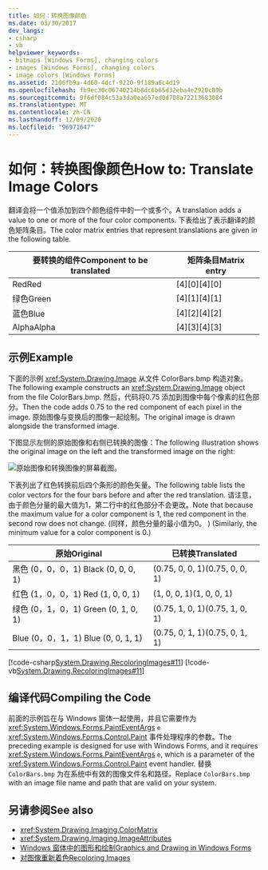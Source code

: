 ```yaml
---
title: 如何：转换图像颜色
ms.date: 03/30/2017
dev_langs:
- csharp
- vb
helpviewer_keywords:
- bitmaps [Windows Forms], changing colors
- images [Windows Forms], changing colors
- image colors [Windows Forms]
ms.assetid: 2106fb9a-4d60-4dcf-9220-9f189a6c4d19
ms.openlocfilehash: fb9ec30c06740214b8dc6b65d32eba4e2920c89b
ms.sourcegitcommit: 9f6df084c53a3da0ea657ed0d708a72213683084
ms.translationtype: MT
ms.contentlocale: zh-CN
ms.lasthandoff: 12/09/2020
ms.locfileid: "96971647"
---
```

# <a name="how-to-translate-image-colors"></a><span data-ttu-id="5ae07-102">如何：转换图像颜色</span><span class="sxs-lookup"><span data-stu-id="5ae07-102">How to: Translate Image Colors</span></span>
<span data-ttu-id="5ae07-103">翻译会将一个值添加到四个颜色组件中的一个或多个。</span><span class="sxs-lookup"><span data-stu-id="5ae07-103">A translation adds a value to one or more of the four color components.</span></span> <span data-ttu-id="5ae07-104">下表给出了表示翻译的颜色矩阵条目。</span><span class="sxs-lookup"><span data-stu-id="5ae07-104">The color matrix entries that represent translations are given in the following table.</span></span>  
  
|<span data-ttu-id="5ae07-105">要转换的组件</span><span class="sxs-lookup"><span data-stu-id="5ae07-105">Component to be translated</span></span>|<span data-ttu-id="5ae07-106">矩阵条目</span><span class="sxs-lookup"><span data-stu-id="5ae07-106">Matrix entry</span></span>|  
|--------------------------------|------------------|  
|<span data-ttu-id="5ae07-107">Red</span><span class="sxs-lookup"><span data-stu-id="5ae07-107">Red</span></span>|<span data-ttu-id="5ae07-108">[4][0]</span><span class="sxs-lookup"><span data-stu-id="5ae07-108">[4][0]</span></span>|  
|<span data-ttu-id="5ae07-109">绿色</span><span class="sxs-lookup"><span data-stu-id="5ae07-109">Green</span></span>|<span data-ttu-id="5ae07-110">[4][1]</span><span class="sxs-lookup"><span data-stu-id="5ae07-110">[4][1]</span></span>|  
|<span data-ttu-id="5ae07-111">蓝色</span><span class="sxs-lookup"><span data-stu-id="5ae07-111">Blue</span></span>|<span data-ttu-id="5ae07-112">[4][2]</span><span class="sxs-lookup"><span data-stu-id="5ae07-112">[4][2]</span></span>|  
|<span data-ttu-id="5ae07-113">Alpha</span><span class="sxs-lookup"><span data-stu-id="5ae07-113">Alpha</span></span>|<span data-ttu-id="5ae07-114">[4][3]</span><span class="sxs-lookup"><span data-stu-id="5ae07-114">[4][3]</span></span>|  
  
## <a name="example"></a><span data-ttu-id="5ae07-115">示例</span><span class="sxs-lookup"><span data-stu-id="5ae07-115">Example</span></span>  
 <span data-ttu-id="5ae07-116">下面的示例 <xref:System.Drawing.Image> 从文件 ColorBars.bmp 构造对象。</span><span class="sxs-lookup"><span data-stu-id="5ae07-116">The following example constructs an <xref:System.Drawing.Image> object from the file ColorBars.bmp.</span></span> <span data-ttu-id="5ae07-117">然后，代码将0.75 添加到图像中每个像素的红色部分。</span><span class="sxs-lookup"><span data-stu-id="5ae07-117">Then the code adds 0.75 to the red component of each pixel in the image.</span></span> <span data-ttu-id="5ae07-118">原始图像与变换后的图像一起绘制。</span><span class="sxs-lookup"><span data-stu-id="5ae07-118">The original image is drawn alongside the transformed image.</span></span>  
  
 <span data-ttu-id="5ae07-119">下图显示左侧的原始图像和右侧已转换的图像：</span><span class="sxs-lookup"><span data-stu-id="5ae07-119">The following illustration shows the original image on the left and the transformed image on the right:</span></span>  
  
 ![原始图像和转换图像的屏幕截图。](./media/how-to-translate-image-colors/original-image-translate-colors.png)  
  
 <span data-ttu-id="5ae07-121">下表列出了红色转换前后四个条形的颜色矢量。</span><span class="sxs-lookup"><span data-stu-id="5ae07-121">The following table lists the color vectors for the four bars before and after the red translation.</span></span> <span data-ttu-id="5ae07-122">请注意，由于颜色分量的最大值为1，第二行中的红色部分不会更改。</span><span class="sxs-lookup"><span data-stu-id="5ae07-122">Note that because the maximum value for a color component is 1, the red component in the second row does not change.</span></span> <span data-ttu-id="5ae07-123"> (同样，颜色分量的最小值为0。 ) </span><span class="sxs-lookup"><span data-stu-id="5ae07-123">(Similarly, the minimum value for a color component is 0.)</span></span>  
  
|<span data-ttu-id="5ae07-124">原始</span><span class="sxs-lookup"><span data-stu-id="5ae07-124">Original</span></span>|<span data-ttu-id="5ae07-125">已转换</span><span class="sxs-lookup"><span data-stu-id="5ae07-125">Translated</span></span>|  
|--------------|----------------|  
|<span data-ttu-id="5ae07-126">黑色 (0，0，0，1) </span><span class="sxs-lookup"><span data-stu-id="5ae07-126">Black (0, 0, 0, 1)</span></span>|<span data-ttu-id="5ae07-127">(0.75, 0, 0, 1)</span><span class="sxs-lookup"><span data-stu-id="5ae07-127">(0.75, 0, 0, 1)</span></span>|  
|<span data-ttu-id="5ae07-128">红色 (1，0，0，1) </span><span class="sxs-lookup"><span data-stu-id="5ae07-128">Red (1, 0, 0, 1)</span></span>|<span data-ttu-id="5ae07-129">(1, 0, 0, 1)</span><span class="sxs-lookup"><span data-stu-id="5ae07-129">(1, 0, 0, 1)</span></span>|  
|<span data-ttu-id="5ae07-130">绿色 (0，1，0，1) </span><span class="sxs-lookup"><span data-stu-id="5ae07-130">Green (0, 1, 0, 1)</span></span>|<span data-ttu-id="5ae07-131">(0.75, 1, 0, 1)</span><span class="sxs-lookup"><span data-stu-id="5ae07-131">(0.75, 1, 0, 1)</span></span>|  
|<span data-ttu-id="5ae07-132">Blue (0，0，1，1) </span><span class="sxs-lookup"><span data-stu-id="5ae07-132">Blue (0, 0, 1, 1)</span></span>|<span data-ttu-id="5ae07-133">(0.75, 0, 1, 1)</span><span class="sxs-lookup"><span data-stu-id="5ae07-133">(0.75, 0, 1, 1)</span></span>|  
  
 [!code-csharp[System.Drawing.RecoloringImages#11](~/samples/snippets/csharp/VS_Snippets_Winforms/System.Drawing.RecoloringImages/CS/Class1.cs#11)]
 [!code-vb[System.Drawing.RecoloringImages#11](~/samples/snippets/visualbasic/VS_Snippets_Winforms/System.Drawing.RecoloringImages/VB/Class1.vb#11)]  
  
## <a name="compiling-the-code"></a><span data-ttu-id="5ae07-134">编译代码</span><span class="sxs-lookup"><span data-stu-id="5ae07-134">Compiling the Code</span></span>  
 <span data-ttu-id="5ae07-135">前面的示例旨在与 Windows 窗体一起使用，并且它需要作为 <xref:System.Windows.Forms.PaintEventArgs> `e` <xref:System.Windows.Forms.Control.Paint> 事件处理程序的参数。</span><span class="sxs-lookup"><span data-stu-id="5ae07-135">The preceding example is designed for use with Windows Forms, and it requires <xref:System.Windows.Forms.PaintEventArgs> `e`, which is a parameter of the <xref:System.Windows.Forms.Control.Paint> event handler.</span></span> <span data-ttu-id="5ae07-136">替换 `ColorBars.bmp` 为在系统中有效的图像文件名和路径。</span><span class="sxs-lookup"><span data-stu-id="5ae07-136">Replace `ColorBars.bmp` with an image file name and path that are valid on your system.</span></span>  
  
## <a name="see-also"></a><span data-ttu-id="5ae07-137">另请参阅</span><span class="sxs-lookup"><span data-stu-id="5ae07-137">See also</span></span>

- <xref:System.Drawing.Imaging.ColorMatrix>
- <xref:System.Drawing.Imaging.ImageAttributes>
- [<span data-ttu-id="5ae07-138">Windows 窗体中的图形和绘制</span><span class="sxs-lookup"><span data-stu-id="5ae07-138">Graphics and Drawing in Windows Forms</span></span>](graphics-and-drawing-in-windows-forms.md)
- [<span data-ttu-id="5ae07-139">对图像重新着色</span><span class="sxs-lookup"><span data-stu-id="5ae07-139">Recoloring Images</span></span>](recoloring-images.md)
